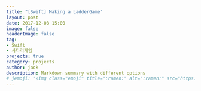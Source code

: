 ```yaml
---
title: "[Swift] Making a LadderGame"
layout: post
date: 2017-12-08 15:00
image: false
headerImage: false
tag:
- Swift
- 사다리게임
projects: true
category: projects
author: jack
description: Markdown summary with different options
# jemoji: '<img class="emoji" title=":ramen:" alt=":ramen:" src="https://assets.github.com/images/icons/emoji/unicode/1f35c.png" height="20" width="20" align="absmiddle">'
---
```


